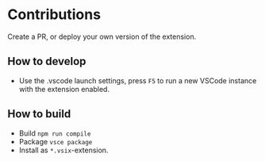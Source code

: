 # Contributions

Create a PR, or deploy your own version of the extension.

## How to develop

- Use the .vscode launch settings, press `F5` to run a new VSCode instance with the extension enabled.

## How to build

- Build `npm run compile`
- Package `vsce package`
- Install as `*.vsix`-extension.

